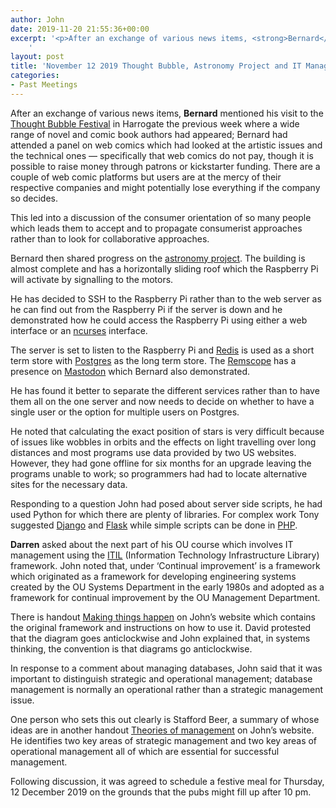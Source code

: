 ```yaml
---
author: John
date: 2019-11-20 21:55:36+00:00
excerpt: '<p>After an exchange of various news items, <strong>Bernard</strong> mentioned his visit to the <a href="https://www.thoughtbubblefestival.com/guests" type="text/html">Thought Bubble Festival</a> in Harrogate the previous week where a wide range of novel and comic book authors had appeared; Bernard had attended a panel on web comics which had looked at the artistic issues and the technical ones — specifically that web comics do not pay, though it is possible to raise money through patrons or kickstarter funding.</p>
	'
layout: post
title: 'November 12 2019 Thought Bubble, Astronomy Project and IT Management Meet'
categories:
- Past Meetings
---
```


<p>After an exchange of various news items, <strong>Bernard</strong> mentioned his visit to the <a href="https://www.thoughtbubblefestival.com/guests" type="text/html">Thought Bubble Festival</a> in Harrogate the previous week where a wide range of novel and comic book authors had appeared; Bernard had attended a panel on web comics which had looked at the artistic issues and the technical ones — specifically that web comics do not pay, though it is possible to raise money through patrons or kickstarter funding. There are a couple of web comic platforms but users are at the mercy of their respective companies and might potentially lose everything if the company so decides.</p><p>This led into a discussion of the consumer orientation of so many people which leads them to accept and to propagate consumerist approaches rather than to look for collaborative approaches.</p><p>Bernard then shared progress on the <a href="http://bradlug.co.uk/blog/2018/03/18/march-13-2018-css-containers-skipole-project-meet" type="text/html">astronomy project</a>. The building is almost complete and has a horizontally sliding roof which the Raspberry Pi will activate by signalling to the motors.</p><p>He has decided to SSH to the Raspberry Pi rather than to the web server as he can find out from the Raspberry Pi if the server is down and he demonstrated how he could access the Raspberry Pi using either a web interface or an <a href="https://www.gnu.org/software/ncurses/ncurses.html" type="text/html">ncurses</a> interface.</p><p>The server is set to listen to the Raspberry Pi and <a href="https://redis.io/" type="text/html">Redis</a> is used as a short term store with <a href="https://www.postgresql.org/" type="text/html">Postgres</a> as the long term store. The <a href="http://www.astronomycentre.org.uk/index.php/2-uncategorised/29-remscope" type="text/html">Remscope</a> has a presence on <a href="https://joinmastodon.org/" type="text/html">Mastodon</a> which Bernard also demonstrated.</p><p>He has found it better to separate the different services rather than to have them all on the one server and now needs to decide on whether to have a single user or the option for multiple users on Postgres.</p><p>He noted that calculating the exact position of stars is very difficult because of issues like wobbles in orbits and the effects on light travelling over long distances and most programs use data provided by two US websites. However, they had gone offline for six months for an upgrade leaving the programs unable to work; so programmers had had to locate alternative sites for the necessary data.</p><p>Responding to a question John had posed about server side scripts, he had used Python for which there are plenty of libraries. For complex work Tony suggested <a href="https://www.djangoproject.com/" type="text/html">Django</a> and <a href="https://pypi.org/project/Flask/" type="text/html">Flask</a> while simple scripts can be done in <a href="https://www.php.net/" type="text/html">PHP</a>.</p><p><strong>Darren</strong> asked about the next part of his OU course which involves IT management using the <a href="https://en.wikipedia.org/wiki/ITIL" type="text/html">ITIL</a> (Information Technology Infrastructure Library) framework. John noted that, under ‘Continual improvement’ is a framework which originated as a framework for developing engineering systems created by the OU Systems Department in the early 1980s and adopted as a framework for continual improvement by the OU Management Department.</p><p>There is handout <a href="https://johnrhudson.me.uk/management/Making_things_happen.pdf" type="application/pdf">Making things happen</a> on John’s website which contains the original framework and instructions on how to use it. David protested that the diagram goes anticlockwise and John explained that, in systems thinking, the convention is that diagrams go anticlockwise.</p><p>In response to a comment about managing databases, John said that it was important to distinguish strategic and operational management; database management is normally an operational rather than a strategic management issue.</p><p>One person who sets this out clearly is Stafford Beer, a summary of whose ideas are in another handout <a href="https://johnrhudson.me.uk/management/Theories_of_Management.pdf" type="application/pdf">Theories of management</a> on John’s website. He identifies two key areas of strategic management and two key areas of operational management all of which are essential for successful management.</p><p>Following discussion, it was agreed to schedule a festive meal for Thursday, 12 December 2019 on the grounds that the pubs might fill up after 10 pm.</p>
